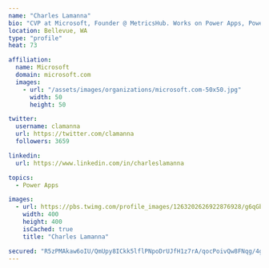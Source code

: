 ```yaml
---
name: "Charles Lamanna"
bio: "CVP at Microsoft, Founder @ MetricsHub. Works on Power Apps, Power Automate, Power Virtual Agent, Common Data Service and Dynamics 365."
location: Bellevue, WA
type: "profile"
heat: 73

affiliation:
  name: Microsoft
  domain: microsoft.com
  images:
    - url: "/assets/images/organizations/microsoft.com-50x50.jpg"
      width: 50
      height: 50

twitter:
  username: clamanna
  url: https://twitter.com/clamanna
  followers: 3659

linkedin:
  url: https://www.linkedin.com/in/charleslamanna

topics:
  - Power Apps

images:
  - url: https://pbs.twimg.com/profile_images/1263202626922876928/g6qGbHZ-_400x400.jpg
    width: 400
    height: 400
    isCached: true
    title: "Charles Lamanna"

secured: "R5zPMAkaw6oIU/QmUpy8ICkk5lflPNpoDrUJfH1z7rA/qocPoivQw8FNqg/4ggEYokp53JtaI9igv7YMEQeKDTH0d+hBpfAPxOlB9NIvLMoEK8o5wKAoyLSQLibvlEHNuGR/mPqck+DvNDqb48BtUzTyMdHmkvN6i8QiAoXdy10KHmksxfsr7C6h4HZIbgiyqXH3kfe72dOmRjOq1zlxGqAvct26WAEfCkH58k/puXBk1vv/c2otwcG2w0/6rbmLNE/bkF9Imq8UEfr/Zftb+JpeNNqt6NLpkg2yym85iohB923qRlE8Q8Po+tZIJgyXTXA/crgR1ie2eMNPqV51vtu8oIk7/jkBarsUzaJzzC6tALlfRVwOcx6fq8T+QiSpmNd7sLNGNKQZzGH5v/ai+43WK8yOw8t2XeUP9rEZ13c=;WDjsIRxKChfXVTeGum/0CA=="
---
```


